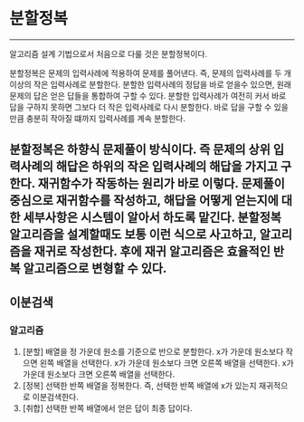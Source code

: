 # 분할정복
---
알고리즘 설계 기법으로서 처음으로 다룰 것은 분할정복이다.

분할정복은 문제의 입력사례에 적용하여 문제를 풀어낸다. 즉, 문제의 입력사례를 두 개 이상의 작은 입력사례로 분할한다. 분할한 입력사례의 정답을
 바로 얻을수 있으면, 원래 문제의 답은 얻은 답들을 통합하여 구할 수 있다. 분할한 입력사례가 여전히 커서 바로 답을 구하지 못하면 그보다 더 작은
 입력사례로 다시 분할한다. 바로 답을 구할 수 있을 만큼 충분히 작아질 떄까지 입력사례를 계속 분할한다.
 
 분할정복은 하향식 문제풀이 방식이다. 즉 문제의 상위 입력사례의 해답은 하위의 작은 입력사례의 해답을 가지고 구한다. 재귀함수가 작동하는 원리가
  바로 이렇다. 문제풀이 중심으로 재귀함수를 작성하고, 해답을 어떻게 얻는지에 대한 세부사항은 시스템이 알아서 하도록 맡긴다. 
 분할정복 알고리즘을 설계할때도 보통 이런 식으로 사고하고, 알고리즘을 재귀로 작성한다. 후에 재귀 알고리즘은 효율적인 반복 알고리즘으로
 변형할 수 있다.
 ---
 ## 이분검색
 ### 알고리즘
 1. [분할] 배열을 정 가운데 원소를 기준으로 반으로 분할한다. x가 가운데 원소보다 작으면 왼쪽 배열을 선택한다. x가 가운데 원소보다 크면 오른쪽
  배열을 선택한다. x가 가운데 원소보다 크면 오른쪽 배열을 선택한다.
 2. [정복] 선택한 반쪽 배열을 정복한다. 즉, 선택한 반쪽 배열에 x가 있는지 재귀적으로 이분검색한다.
 3. [취합] 선택한 반쪽 배열에서 얻은 답이 최종 답이다.
